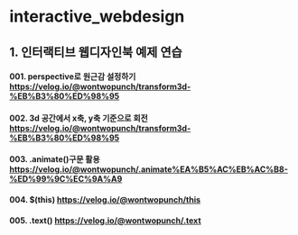 # interactive_webdesign
## 1. 인터랙티브 웹디자인북 예제 연습
#### 001. perspective로 원근감 설정하기 https://velog.io/@wontwopunch/transform3d-%EB%B3%80%ED%98%95
#### 002. 3d 공간에서 x축, y축 기준으로 회전 https://velog.io/@wontwopunch/transform3d-%EB%B3%80%ED%98%95
#### 003. .animate()구문 활용 https://velog.io/@wontwopunch/.animate%EA%B5%AC%EB%AC%B8-%ED%99%9C%EC%9A%A9
#### 004. $(this) https://velog.io/@wontwopunch/this
#### 005. .text() https://velog.io/@wontwopunch/.text
